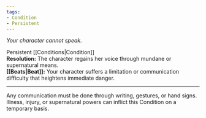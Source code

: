 ```yaml
---
tags:
- Condition
- Persistent
---
```


_Your character cannot speak._

Persistent [[Conditions|Condition]]\
**Resolution:** The character regains her voice through mundane or supernatural means.\
**[[Beats|Beat]]:** Your character suffers a limitation or communication difficulty that heightens immediate danger.

---

Any communication must be done through writing, gestures, or hand signs. Illness, injury, or supernatural powers can inflict this Condition on a temporary basis.